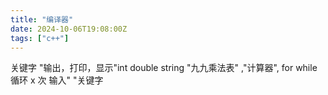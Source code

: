 ```yaml
---
title: "编译器"
date: 2024-10-06T19:08:00Z
tags: ["c++"]
---
```


关键字 "输出，打印，显示"int double string
"九九乘法表" ,"计算器",
for while 循环 x 次
输入" "关键字
